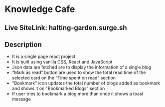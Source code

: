 # Knowledge Cafe

## Live SiteLink: halting-garden.surge.sh

## Description
- It is a single page react project
- It is built using vanilla CSS, React and JavaScript
- Json data are fetched are to display the information of a single blog
- “Mark as read” button are used to show the total read time of the selected card  on the “Time spent on read” section
- "Bookmark" icon updates the total number of blogs added as bookmark and shows it on "Bookmarked Blogs" section
- If user tries to bookmark a blog more than once it shows a toast message
